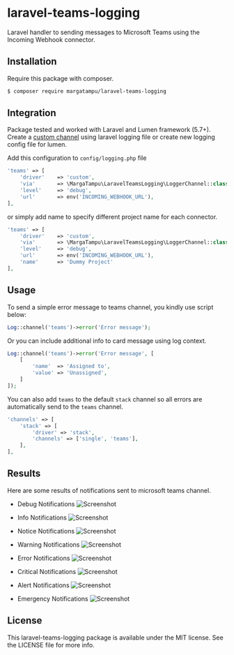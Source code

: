 # laravel-teams-logging

Laravel handler to sending messages to Microsoft Teams using the Incoming Webhook connector.

## Installation

Require this package with composer.

```bash
$ composer require margatampu/laravel-teams-logging
```

## Integration
Package tested and worked with Laravel and Lumen framework (5.7+). Create a [custom channel](https://laravel.com/docs/master/logging#creating-custom-channels) using laravel logging file or create new logging config file for lumen.

Add this configuration to `config/logging.php` file

```php
'teams' => [
    'driver'    => 'custom',
    'via'       => \MargaTampu\LaravelTeamsLogging\LoggerChannel::class,
    'level'     => 'debug',
    'url'       => env('INCOMING_WEBHOOK_URL'),
],
```
or simply add name to specify different project name for each connector.
```php
'teams' => [
    'driver'    => 'custom',
    'via'       => \MargaTampu\LaravelTeamsLogging\LoggerChannel::class,
    'level'     => 'debug',
    'url'       => env('INCOMING_WEBHOOK_URL'),
    'name'      => 'Dummy Project'
],
```

## Usage
To send a simple error message to teams channel, you kindly use script below:

```php
Log::channel('teams')->error('Error message');
```

Or you can include additional info to card message using log context.
```php
Log::channel('teams')->error('Error message', [
    [
        'name'  => 'Assigned to',
        'value' => 'Unassigned',
    ]
]);
```

You can also add `teams` to the default `stack` channel so all errors are automatically send to the `teams` channel.

```php
'channels' => [
    'stack' => [
        'driver' => 'stack',
        'channels' => ['single', 'teams'],
    ],
],
```

## Results
Here are some results of notifications sent to microsoft teams channel.

- Debug Notifications
![Screenshot](https://raw.githubusercontent.com/margatampu/laravel-teams-logging/master/assets/ltl-1debug.png)

- Info Notifications
![Screenshot](https://raw.githubusercontent.com/margatampu/laravel-teams-logging/master/assets/ltl-2info.png)

- Notice Notifications
![Screenshot](https://raw.githubusercontent.com/margatampu/laravel-teams-logging/master/assets/ltl-3notice.png)

- Warning Notifications
![Screenshot](https://raw.githubusercontent.com/margatampu/laravel-teams-logging/master/assets/ltl-4warning.png)

- Error Notifications
![Screenshot](https://raw.githubusercontent.com/margatampu/laravel-teams-logging/master/assets/ltl-5error.png)

- Critical Notifications
![Screenshot](https://raw.githubusercontent.com/margatampu/laravel-teams-logging/master/assets/ltl-6critical.png)

- Alert Notifications
![Screenshot](https://raw.githubusercontent.com/margatampu/laravel-teams-logging/master/assets/ltl-7alert.png)

- Emergency Notifications
![Screenshot](https://raw.githubusercontent.com/margatampu/laravel-teams-logging/master/assets/ltl-8emergency.png)

## License

This laravel-teams-logging package is available under the MIT license. See the LICENSE file for more info.